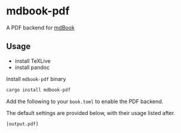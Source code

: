 # mdbook-pdf

A PDF backend for [mdBook](https://rust-lang.github.io/mdBook/)

## Usage

- install TeXLive
- install pandoc

Install `mdbook-pdf` binary

```bash
cargo install mdbook-pdf
```

Add the following to your `book.toml` to enable the PDF backend.

The default settings are provided below, with their usage listed after.

```bash
[output.pdf]
```